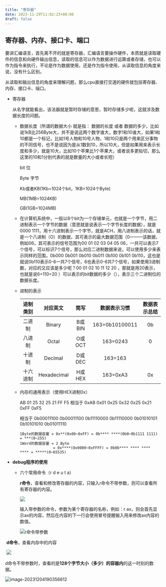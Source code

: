 ```yaml
---
title: "寄存器"
date: 2023-11-29T11:02:23+08:00
draft: false
---
```


## 寄存器、内存、接口卡、端口

要讲汇编语言，首先离不开的就是寄存器，汇编语言要操作硬件，本质就是读取硬件的信息和向硬件输出信息，读取的信息可以作为数据进行运算或者存储，也可以作为指令来执行，不论是作为数据使用，还是作为指令使用，从读取信息的角度来说，没有什么区别。

从读取和输出信息的角度来理解问题，那么cpu直接打交道的硬件就包括寄存器、内存、接口卡、端口。

- 寄存器

  从名字就能看出，该法器就是暂时存储的意思，暂时存储多少呢，这就涉及数据长度的问题。

  - 数据长度（所谓的数据大小 就是指： 数据的长度 或者 数据的多少，比如说1kB比256Byte大，并不是说这两个数字谁大，数字1和10谁大，如果1和10都是一个标记，比如1号人物和10号人物，1和10只是两个用来区分事物的不同信号，也不是说因为是从1数到10，所以10大，但是如果用来表示长度和多少，就是10大，比如10个苹果比1个苹果大，或者说多更贴切，那么这里的10和1分别代表的就是数量的大小或者长短）

    bit 位

    Byte 字节

    Kb或者KB(1Kb=1024个bit，1KB=1024个Byte)

    MB(1MB=1024KB)

    GB(1GB=1024MB)

  - 在计算机系统中，一般以8个bit为一个存储单元，也就是一个字节，用二进制表示一个字节的数据（意思就是说表示一个字节长度的数据），就是0000 1111，用十六进制表示一个字节，就是ACH，用八进制表示的话，就是一个八进制（O）的数据，其可表示的最大数据范围（0———该数据，例如06，其可表示的信号范围为00 01 02 03 04 05 06，一共可以表示7个信号，可以标识7个信号，那么对应二进制数据来说，可以使用多少来表示同样的范围，0b000 0b001 0b010 0b011 0b100 0b101 0b110，这也是就说0b110表示0-6一共7个信号，6也表示0-6共7个信号，如果使用3进制数，对应的又应该是多少呢？00 01 02 10 11 12 20 ，那就是用20表示，也就是说6=110=20 ）可以表示的bit数据的多少（），表示三个二进制位的数据长度。

  - 进制的表示

    | 进制类别 |  对应英文   |  简写  |  数据表示习惯  | 数据表示总结 |
    | :------: | :---------: | :----: | :------------: | :----------: |
    |  二进制  |   Binary    | B或BIN | 163=0b10100011 |      0b      |
    |  八进制  |    Octal    | O或OCT |    163=0243    |      0       |
    |  十进制  |   Decimal   | D或DEC |    163=163     |              |
    | 十六进制 | Hexadecimal | H或HEX |    163=0xA3    |      0x      |

  - 内存的通用表示（使用HEX进制0x）

    AB 01 25 32 25 21 FF F5  相当于 0xAB 0x01 0x25 0x32 0x25 0x21 0xFF 0xF5 

    相当于 0b00011100  0b00011100  0b11110000  0b11110000  0b01010101  0b10101010  0b01011110

    ```
    1Byte的数据容量 = 0x**(0x00~0xFF) = 0b**** ****(0b0~0b1111 1111) = ***(0~255)
    1Word的数据容量 = 2 Byte
                   = 0x****(0x0000~0xFFFF) = 0b0b**** **** **** **** = *****(0~65535)
    ```

- **debug程序的使用**

  - 六个常用命令（r d e u t a）

    **r命令**，查看和修改寄存器的内容，只输入r命令不带参数，则可以查看所有寄存器的内容。

    ![](https://yzccjg.github.io/blog/images/jcq.png)

    输入带参数的命令，参数为某个寄存器的名称，例如：r ax，则会首先显示ax的内容，然后在内容的下一行会使用冒号提醒输入用来修改ax内容的数值。

    ![r命令带参数](https://yzccjg.github.io/blog/images/3.png)

​				**d命令**，查看内存中的内容

​							![](https://yzccjg.github.io/blog/images/4.png)

​							d命令不带参数时，查看的是**128个字节大小（多少）的容器内**的这一时刻的数据。

![image-20231204190356812](https://yzccjg.github.io/blog/images/image-20231204190356812.png)						

